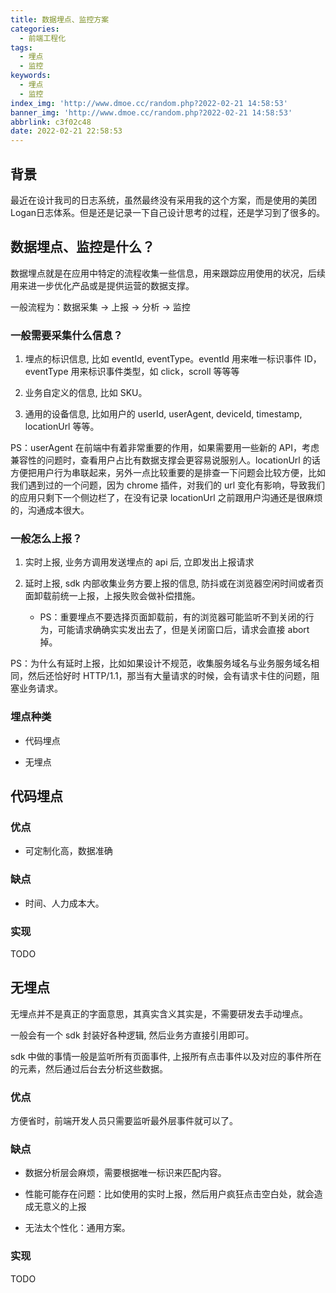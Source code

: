 ```yaml
---
title: 数据埋点、监控方案
categories:
  - 前端工程化
tags:
  - 埋点
  - 监控
keywords:
  - 埋点
  - 监控
index_img: 'http://www.dmoe.cc/random.php?2022-02-21 14:58:53'
banner_img: 'http://www.dmoe.cc/random.php?2022-02-21 14:58:53'
abbrlink: c3f02c48
date: 2022-02-21 22:58:53
---
```


## 背景

最近在设计我司的日志系统，虽然最终没有采用我的这个方案，而是使用的美团Logan日志体系。但是还是记录一下自己设计思考的过程，还是学习到了很多的。

## 数据埋点、监控是什么？

数据埋点就是在应用中特定的流程收集一些信息，用来跟踪应用使用的状况，后续用来进一步优化产品或是提供运营的数据支撑。

一般流程为：数据采集 -> 上报 -> 分析 -> 监控

### 一般需要采集什么信息？

1. 埋点的标识信息, 比如 eventId, eventType。eventId 用来唯一标识事件 ID，eventType 用来标识事件类型，如 click，scroll 等等等

2. 业务自定义的信息, 比如 SKU。

3. 通用的设备信息, 比如用户的 userId, userAgent, deviceId, timestamp, locationUrl 等等。

PS：userAgent 在前端中有着非常重要的作用，如果需要用一些新的 API，考虑兼容性的问题时，查看用户占比有数据支撑会更容易说服别人。locationUrl 的话方便把用户行为串联起来，另外一点比较重要的是排查一下问题会比较方便，比如我们遇到过的一个问题，因为 chrome 插件，对我们的 url 变化有影响，导致我们的应用只剩下一个侧边栏了，在没有记录 locationUrl 之前跟用户沟通还是很麻烦的，沟通成本很大。

### 一般怎么上报？

1. 实时上报, 业务方调用发送埋点的 api 后, 立即发出上报请求

2. 延时上报, sdk 内部收集业务方要上报的信息, 防抖或在浏览器空闲时间或者页面卸载前统一上报，上报失败会做补偿措施。

   - PS：重要埋点不要选择页面卸载前，有的浏览器可能监听不到关闭的行为，可能请求确确实实发出去了，但是关闭窗口后，请求会直接 abort 掉。

PS：为什么有延时上报，比如如果设计不规范，收集服务域名与业务服务域名相同，然后还恰好时 HTTP/1.1，那当有大量请求的时候，会有请求卡住的问题，阻塞业务请求。

### 埋点种类

- 代码埋点

- 无埋点

## 代码埋点

### 优点

- 可定制化高，数据准确

### 缺点

- 时间、人力成本大。

### 实现

TODO

## 无埋点

无埋点并不是真正的字面意思，其真实含义其实是，不需要研发去手动埋点。

一般会有一个 sdk 封装好各种逻辑, 然后业务方直接引用即可。

sdk 中做的事情一般是监听所有页面事件, 上报所有点击事件以及对应的事件所在的元素，然后通过后台去分析这些数据。

### 优点

方便省时，前端开发人员只需要监听最外层事件就可以了。

### 缺点

- 数据分析层会麻烦，需要根据唯一标识来匹配内容。

- 性能可能存在问题：比如使用的实时上报，然后用户疯狂点击空白处，就会造成无意义的上报

- 无法太个性化：通用方案。

### 实现

TODO
